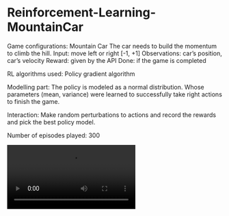 # Reinforcement-Learning-MountainCar

Game configurations:
Mountain Car
The car needs to build the momentum to climb the hill.
Input: move left or right [-1, +1]
Observations: car’s position, car’s velocity
Reward: given by the API
Done: if the game is completed

RL algorithms used:
Policy gradient algorithm

Modelling part:
The policy is modeled as a normal distribution. Whose parameters (mean, variance) were learned to successfully take right actions to finish the game.

Interaction:
Make random perturbations to actions and record the rewards and pick the best policy model.

Number of episodes played: 300

![Watch the video](https://github.com/phaniram-sayapaneni/Reinforcement-Learning-MountainCar/blob/master/Mountain_car_game.mp4)